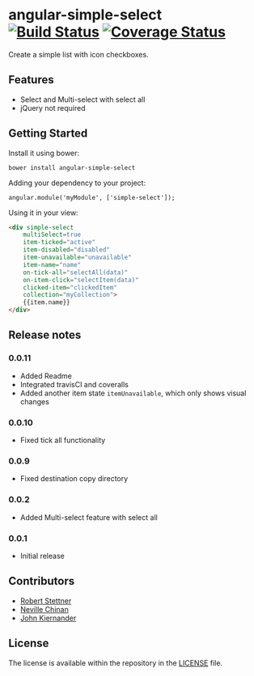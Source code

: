 # angular-simple-select</br>[![Build Status](https://secure.travis-ci.org/robertstettner/angular-simple-select.svg?branch=master)](http://travis-ci.org/robertstettner/angular-simple-select) [![Coverage Status](https://coveralls.io/repos/robertstettner/angular-simple-select/badge.svg?branch=master)](https://coveralls.io/r/robertstettner/angular-simple-select?branch=master)

Create a simple list with icon checkboxes.

## Features
- Select and Multi-select with select all
- jQuery not required

## Getting Started

Install it using bower:
```
bower install angular-simple-select
```

Adding your dependency to your project:
```
angular.module('myModule', ['simple-select']);
```

Using it in your view:
```html
<div simple-select
    multiSelect=true
    item-ticked="active"
    item-disabled="disabled"
    item-unavailable="unavailable"
    item-name="name"
    on-tick-all="selectAll(data)"
    on-item-click="selectItem(data)"
    clicked-item="clickedItem"
    collection="myCollection">
    {{item.name}}
</div>
```

## Release notes

### 0.0.11
- Added Readme
- Integrated travisCI and coveralls
- Added another item state `itemUnavailable`, which only shows visual changes

### 0.0.10
- Fixed tick all functionality

### 0.0.9
- Fixed destination copy directory

### 0.0.2
- Added Multi-select feature with select all

### 0.0.1
- Initial release

## Contributors
- [Robert Stettner](https://github.com/robertstettner/)
- [Neville Chinan](https://github.com/nchinan/)
- [John Kiernander](https://github.com/johnkiernander/)

## License

The license is available within the repository in the [LICENSE](https://github.com/robertstettner/angular-simple-select/blob/master/LICENSE.md) file.
